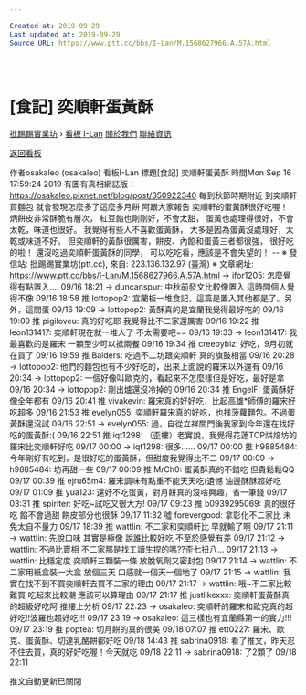 ```yaml
---

Created at: 2019-09-29
Last updated at: 2019-09-29
Source URL: https://www.ptt.cc/bbs/I-Lan/M.1568627966.A.57A.html


---
```


# [食記] 奕順軒蛋黃酥


[批踢踢實業坊](https://www.ptt.cc/bbs/) › [看板 I-Lan](https://www.ptt.cc/bbs/I-Lan/index.html) [關於我們](https://www.ptt.cc/about.html) [聯絡資訊](https://www.ptt.cc/contact.html)

[返回看板](https://www.ptt.cc/bbs/I-Lan/index.html)

作者osakaleo (osakaleo)
看板I-Lan
標題\[食記\] 奕順軒蛋黃酥
時間Mon Sep 16 17:59:24 2019
有圖有真相網誌版：<https://osakaleo.pixnet.net/blog/post/350922340> 每到秋節時期附近 到奕順軒買麵包 就會發現怎麼多了這麼多月餅 阿跟大家報告 奕順軒的蛋黃酥很好吃喔！ 炳餅皮非常酥脆有層次， 紅豆餡也剛剛好，不會太甜， 蛋黃也處理得很好，不會太乾，味道也很好。 我覺得有些人不喜歡蛋黃酥， 大多是因為蛋黃沒處理好，太乾或味道不好。 但奕順軒的黃酥很厲害，餅皮、內餡和蛋黃三者都很強， 很好吃的啦！ 還沒吃過奕順軒蛋黃酥的同學， 可以吃吃看，應該是不會失望的！ -- ※ 發信站: 批踢踢實業坊(ptt.cc), 來自: 223.136.132.97 (臺灣) ※ 文章網址: <https://www.ptt.cc/bbs/I-Lan/M.1568627966.A.57A.html>
→ ifor1205: 怎麼覺得有點置入.... 09/16 18:21
→ duncanspur: 中秋前發文比較像置入 這時間個人覺得不像 09/16 18:58
推 lottopop2: 宜蘭板一堆食記，這篇是置入其他都是了。另外，這間蛋 09/16 19:09
→ lottopop2: 黃酥真的是宜蘭我覺得最好吃的 09/16 19:09
推 pigiloveu: 真的好吃耶 我覺得比不二家還厲害 09/16 19:22
推 leon131417: 奕順軒現在就一堆人了 不太需要吧== 09/16 19:33
→ leon131417: 我最喜歡的是羅宋 一顆至少可以抵兩餐 09/16 19:34
推 creepybiz: 好吃，9月初就在買了 09/16 19:59
推 Balders: 吃過不二坊跟奕順軒 真的旗鼓相當 09/16 20:28
→ lottopop2: 他們的麵包也有不少好吃的，出來上面說的羅宋以外還有 09/16 20:34
→ lottopop2: 一個好像叫歐克的，看起來不怎麼樣但是好吃，最好是拿 09/16 20:34
→ lottopop2: 剛出爐還沒冷掉的 09/16 20:34
推 EngelF: 蛋黃酥好像全年都有 09/16 20:41
推 vivakevin: 羅宋真的好好吃，比起高雄\*師傅的羅宋好吃超多 09/16 21:53
推 evelyn055: 奕順軒羅宋真的好吃，也推菠蘿麵包。不過蛋黃酥還沒試 09/16 22:51
→ evelyn055: 過，自從立祥關門後我家到今年還在找好吃的蛋黃酥:( 09/16 22:51
推 iqt1298: （歪樓）老實說，我覺得花蓮TOP烘焙坊的羅宋比奕順軒好吃 09/17 00:00
→ iqt1298: 很多…… 09/17 00:00
推 h9885484: 今年剛好有吃到，是很好吃的蛋黃酥，但甜度我覺得比不二 09/17 00:09
→ h9885484: 坊再甜一些 09/17 00:09
推 MrCh0: 蛋黃酥真的不錯吃 但貴鬆鬆QQ 09/17 00:39
推 ejru65m4: 羅宋調味有點重不能天天吃(遺憾 油邊酥酥超好吃 09/17 01:09
推 yua123: 還好不吃蛋黃，對月餅真的沒啥興趣，省一筆錢 09/17 03:31
推 spiriter: 好吃~試吃又很大方! 09/17 09:23
推 b0939295069: 真的很好吃 餡不會過甜 餅皮部分也很酥 09/17 11:32
噓 forevergood: 拿彰化不二家比 未免太自不量力 09/17 18:39
推 wattlin: 不二家和奕順軒比 早就輸了啊 09/17 21:11
→ wattlin: 先說口味 其實是極像 說誰比較好吃 不至於感覺有差 09/17 21:12
→ wattlin: 不過比賣相 不二家那是找工讀生捏的嗎??歪七扭八... 09/17 21:13
→ wattlin: 比穩定度 奕順軒三顆裝一條 放脫氧劑又密封包 09/17 21:14
→ wattlin: 不二家用紙盒裝一大盒 放個三天 口感就一個天一個地了 09/17 21:15
→ wattlin: 我實在找不到不買奕順軒去買不二家的理由 09/17 21:17
→ wattlin: 哦~不二家比較難買 吃起來比較潮 應該可以算理由 09/17 21:17
推 justlikexxx: 奕順軒蛋黃酥真的超級好吃阿 推樓上分析 09/17 22:23
→ osakaleo: 奕順軒的羅宋和歐克真的超好吃!!波羅也超好吃!!! 09/17 23:19
→ osakaleo: 這三樣也有宜蘭縣第一的實力!!! 09/17 23:19
推 poptea: 切月餅的真的很美 09/18 07:07
推 ett0227: 羅宋、歐克、蛋黃酥、切達乳酪餅都好吃 09/18 14:43
推 sabrina0918: 看了推文，昨天忍不住去買，真的好好吃喔！今天就吃 09/18 22:11
→ sabrina0918: 了2顆了 09/18 22:11

推文自動更新已關閉

